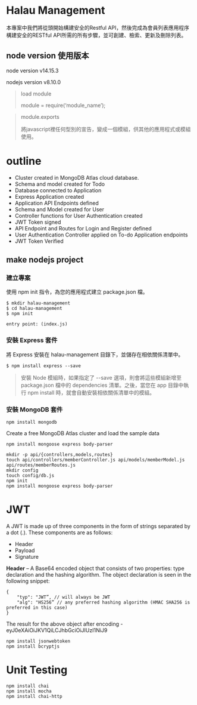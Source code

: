 # Halau Management
本專案中我們將從頭開始構建安全的Restful API，然後完成為會員列表應用程序構建安全的RESTful API所需的所有步驟，並可創建、檢索、更新及刪除列表。

## node version 使用版本
node version v14.15.3

nodejs version v8.10.0


> load module
> 
> module = require(‘module_name’);

> module.exports
> 
> 將javascript裡任何型別的宣告，變成一個模組，供其他的應用程式或模組使用。


# outline
- Cluster created in MongoDB Atlas cloud database.
- Schema and model created for Todo
- Database connected to Application
- Express Application created
- Application API Endpoints defined
- Schema and Model created for User
- Controller functions for User Authentication created
- JWT Token signed
- API Endpoint and Routes for Login and Register defined
- User Authentication Controller applied on To-do Application endpoints
- JWT Token Verified


## make nodejs project
### 建立專案
使用 npm init 指令，為您的應用程式建立 package.json 檔。
```
$ mkdir halau-management
$ cd halau-management
$ npm init

entry point: (index.js)
```
### 安裝 Express 套件
將 Express 安裝在 halau-management 目錄下，並儲存在相依關係清單中。
```
$ npm install express --save
```

> 安裝 Node 模組時，如果指定了 --save 選項，則會將這些模組新增至 package.json 檔中的 dependencies 清單。之後，當您在 app 目錄中執行 npm install 時，就會自動安裝相依關係清單中的模組。

### 安裝 MongoDB 套件
```
npm install mongodb
```

Create a free MongoDB Atlas cluster and load the sample data

```
npm install mongoose express body-parser
```


```
mkdir -p api/{controllers,models,routes}
touch api/controllers/memberController.js api/models/memberModel.js api/routes/memberRoutes.js
mkdir config
touch config/db.js
npm init
npm install mongoose express body-parser

```


# JWT
A JWT is made up of three components in the form of strings separated by a dot (.). These components are as follows:

* Header
* Payload
* Signature

**Header** – A Base64 encoded object that consists of two properties: type declaration and the hashing algorithm. The object declaration is seen in the following snippet:

```
{
    "typ": "JWT”, // will always be JWT
    "alg": "HS256” // any preferred hashing algorithm (HMAC SHA256 is preferred in this case)
}
```
The result for the above object after encoding - eyJ0eXAiOiJKV1QiLCJhbGciOiJIUzI1NiJ9






```
npm install jsonwebtoken
npm install bcryptjs

```

# Unit Testing
```
npm install chai
npm install mocha
npm install chai-http
```




